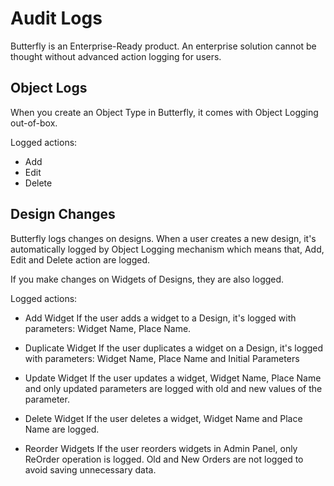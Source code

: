 # Audit Logs

Butterfly is an Enterprise-Ready product. An enterprise solution cannot be thought without advanced action logging for users.

## Object Logs

When you create an Object Type in Butterfly, it comes with Object Logging out-of-box.

Logged actions:
* Add
* Edit
* Delete

## Design Changes

Butterfly logs changes on designs. When a user creates a new design, it's automatically logged by Object Logging mechanism which means that,
Add, Edit and Delete action are logged.

If you make changes on Widgets of Designs, they are also logged.

Logged actions:
* Add Widget
If the user adds a widget to a Design, it's logged with parameters: Widget Name, Place Name. 

* Duplicate Widget
If the user duplicates a widget on a Design, it's logged with parameters: Widget Name, Place Name and Initial Parameters

* Update Widget
If the user updates a widget, Widget Name, Place Name and only updated parameters are logged with old and new values of the parameter.

* Delete Widget
If the user deletes a widget, Widget Name and Place Name are logged.

* Reorder Widgets
If the user reorders widgets in Admin Panel, only ReOrder operation is logged. Old and New Orders are not logged to avoid saving unnecessary data.